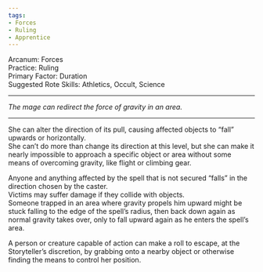 ```yaml
---
tags:
- Forces
- Ruling
- Apprentice
---
```


Arcanum: Forces\
Practice: Ruling\
Primary Factor: Duration\
Suggested Rote Skills: Athletics, Occult, Science

---

_The mage can redirect the force of gravity in an area._

---

She can alter the direction of its pull, causing affected objects to “fall” upwards or horizontally.\
She can’t do more than change its direction at this level, but she can make it nearly impossible to approach a specific object or area without some means of overcoming gravity, like flight or climbing gear.

Anyone and anything affected by the spell that is not secured “falls” in the direction chosen by the caster.\
Victims may suffer damage if they collide with objects.\
Someone trapped in an area where gravity propels him upward might be stuck falling to the edge of the spell’s radius, then back down again as normal gravity takes over, only to fall upward again as he enters the spell’s area. 

A person or creature capable of action can make a roll to escape, at the Storyteller’s discretion, by grabbing onto a nearby object or otherwise finding the means to control her position.